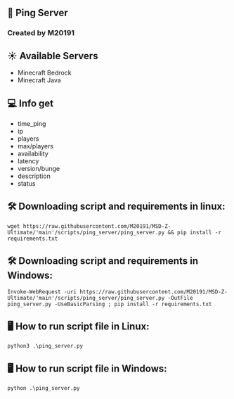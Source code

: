 ## 🌿 Ping Server
### Created by M20191

## ☀ Available Servers
* Minecraft Bedrock
* Minecraft Java

## 💻 Info get
* time_ping
* ip
* players
* max/players
* availability
* latency
* version/bunge
* description
* status

## 🛠 Downloading script and requirements in linux:
```console
wget https://raw.githubusercontent.com/M20191/MSD-Z-Ultimate/'main'/scripts/ping_server/ping_server.py && pip install -r requirements.txt
```

## 🛠 Downloading script and requirements in Windows:
```console
Invoke-WebRequest -uri https://raw.githubusercontent.com/M20191/MSD-Z-Ultimate/'main'/scripts/ping_server/ping_server.py -OutFile ping_server.py -UseBasicParsing ; pip install -r requirements.txt
```

## 🖥 How to run script file in Linux:
```console
python3 .\ping_server.py
```

## 🖥 How to run script file in Windows:
```console
python .\ping_server.py
```